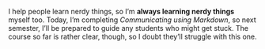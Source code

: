 I help people learn nerdy things, so I’m **always learning nerdy things** myself too. Today, I’m completing _Communicating using Markdown_, so next semester, I’ll be prepared to guide any students who might get stuck. The course so far is rather clear, though, so I doubt they’ll struggle with this one.
